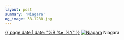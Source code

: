 ```yaml
---
layout: post
summary: 'Niagara'
og_image: 38-1280.jpg
---
```


<p>
  <time><a href="/38">{{ page.date | date: "%B %e, %Y" }}</a></time>
  <a href="/38"><img src="{{ site.assets_url }}/38-640.jpg" srcset="{{ site.assets_url }}/38-1280.jpg 1280w, {{ site.assets_url }}/38-960.jpg 960w, {{ site.assets_url }}/38-640.jpg 640w, {{ site.assets_url }}/38-320.jpg 320w" sizes="(min-width: 700px) 50vw, calc(100vw - 2rem)" alt="Niagara" /></a>
  <span>Niagara</span>
</p>
